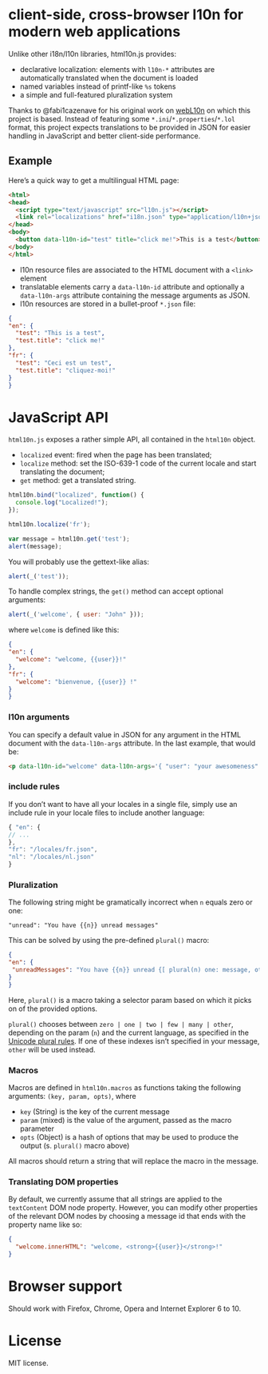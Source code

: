 # client-side, cross-browser l10n for modern web applications

Unlike other i18n/l10n libraries, html10n.js provides:

* declarative localization: elements with `l10n-*` attributes are automatically translated when the document is loaded
* named variables instead of printf-like `%s` tokens
* a simple and full-featured pluralization system

Thanks to @fabi1cazenave for his original work on [webL10n](https://github.com/fabi1cazenave/webL10n/wiki) on which this project is based. Instead of featuring some `*.ini`/`*.properties`/`*.lol` format, this project expects translations to be provided in JSON for easier handling in JavaScript and better client-side performance.

## Example

Here’s a quick way to get a multilingual HTML page:

```html
<html>
<head>
  <script type="text/javascript" src="l10n.js"></script>
  <link rel="localizations" href="i18n.json" type="application/l10n+json"/>
</head>
<body>
  <button data-l10n-id="test" title="click me!">This is a test</button>
</body>
</html>
```

* l10n resource files are associated to the HTML document with a `<link>` element
* translatable elements carry a `data-l10n-id` attribute and optionally a `data-l10n-args` attribute containing the message arguments as JSON.
* l10n resources are stored in a bullet-proof `*.json` file:

```json
{
"en": {
  "test": "This is a test",
  "test.title": "click me!"
},
"fr": {
  "test": "Ceci est un test",
  "test.title": "cliquez-moi!"
}
}
```


# JavaScript API

`html10n.js` exposes a rather simple API, all contained in the `html10n` object.

* `localized` event: fired when the page has been translated;
* `localize` method: set the ISO-639-1 code of the current locale and start translating the document;
* `get` method: get a translated string.

```javascript
html10n.bind("localized", function() {
  console.log("Localized!");
});

html10n.localize('fr');
```

```javascript
var message = html10n.get('test');
alert(message);
```

You will probably use the gettext-like alias:

```javascript
alert(_('test'));
```

To handle complex strings, the `get()` method can accept optional arguments:

```javascript
alert(_('welcome', { user: "John" }));
```

where `welcome` is defined like this:

```json
{
"en": {
  "welcome": "welcome, {{user}}!"
},
"fr": {
  "welcome": "bienvenue, {{user}} !"
}
}
```

### l10n arguments

You can specify a default value in JSON for any argument in the HTML document with the `data-l10n-args` attribute. In the last example, that would be:

```html
<p data-l10n-id="welcome" data-l10n-args='{ "user": "your awesomeness" }'>Welcome!</p>
```

### include rules

If you don’t want to have all your locales in a single file, simply use an include rule in your locale files to include another language:

```js
{ "en": {
// ...
},
"fr": "/locales/fr.json",
"nl": "/locales/nl.json"
}
```

### Pluralization

The following string might be gramatically incorrect when `n` equals zero or one:

```
"unread": "You have {{n}} unread messages"
```

This can be solved by using the pre-defined `plural()` macro:

```json
{
"en": {
 "unreadMessages": "You have {{n}} unread {[ plural(n) one: message, other: messages ]}"
}
}
```

Here, `plural()` is a macro taking a selector param based on which it picks on of the provided options.

`plural()` chooses between `zero | one | two | few | many | other`, depending on the param (`n`) and the current language, as specified in the [Unicode plural rules](http://www.unicode.org/cldr/charts/supplemental/language_plural_rules.html). If one of these indexes isn’t specified in your message, `other` will be used instead.


### Macros
Macros are defined in `html10n.macros` as functions taking the following arguments: `(key, param, opts)`, where

 * `key` (String) is the key of the current message
 * `param` (mixed) is the value of the argument, passed as the macro parameter
 * `opts` (Object) is a hash of options that may be used to produce the output (s. `plural()` macro above)

All macros should return a string that will replace the macro in the message.

### Translating DOM properties
By default, we currently assume that all strings are applied to the `textContent` DOM node property.
However, you can modify other properties of the relevant DOM nodes by choosing a message id that ends with the property name like so:

```json
{
  "welcome.innerHTML": "welcome, <strong>{{user}}</strong>!"
}
```


# Browser support
Should work with Firefox, Chrome, Opera and Internet Explorer 6 to 10.


# License
MIT license.
